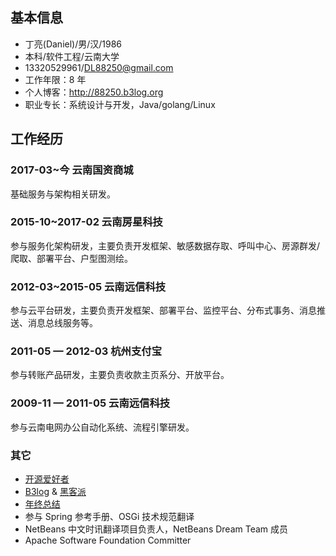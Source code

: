 ## 基本信息

* 丁亮(Daniel)/男/汉/1986
* 本科/软件工程/云南大学
* 13320529961/DL88250@gmail.com
* 工作年限：8 年
* 个人博客：http://88250.b3log.org 
* 职业专长：系统设计与开发，Java/golang/Linux

## 工作经历

### 2017-03~今 云南国资商城

基础服务与架构相关研发。

### 2015-10~2017-02 云南房星科技

参与服务化架构研发，主要负责开发框架、敏感数据存取、呼叫中心、房源群发/爬取、部署平台、户型图测绘。

### 2012-03~2015-05 云南远信科技

参与云平台研发，主要负责开发框架、部署平台、监控平台、分布式事务、消息推送、消息总线服务等。

### 2011-05 — 2012-03 杭州支付宝

参与转账产品研发，主要负责收款主页系分、开放平台。
 
### 2009-11 — 2011-05 云南远信科技

参与云南电网办公自动化系统、流程引擎研发。

### 其它

* [开源爱好者](https://github.com/88250)
* [B3log](http://b3log.org) & [黑客派](https://hacpai.com)
* [年终总结](http://88250.b3log.org/tags/Annual%20Summary)
* 参与 Spring 参考手册、OSGi 技术规范翻译 
* NetBeans 中文时讯翻译项目负责人，NetBeans Dream Team 成员
* Apache Software Foundation Committer

